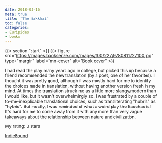 ```yaml
---
date: 2018-03-16
meta: true
title: "The Bakkhai"
toc: false
categories:
- Euripides
- books
---
```


{{< section "start" >}}
{{< figure src="https://images.booksense.com/images/100/227/9780811227100.jpg" type="margin" label="mn-cover" alt="Book cover" >}}

I had read the play many years ago in college, but picked this up because a friend recommended the new translation (by a poet, one of her favorites). I thought it was pretty good, although it was mostly hard for me to identify the choices made in translation, without having another version fresh in my mind. At times the translation struck me as a little more slangy/modern than I would like, but it wasn't overwhelmingly so. I was frustrated by a couple of to-me-inexplicable translational choices, such as transliterating "hubris" as "hybris". But mostly, I was reminded of what a weird play the Bacchae is! It's hard for me to come away from it with any more than very vague takeaways about the relationship between nature and civilization.

My rating: 3 stars  

[IndieBound](https://www.indiebound.org/book/9780811227100)
